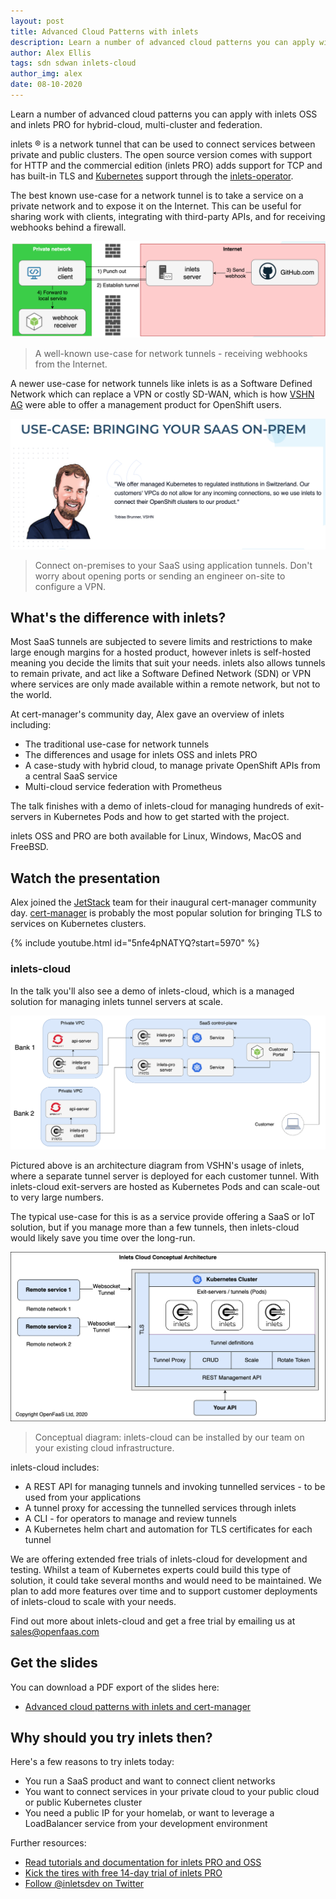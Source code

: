 ```yaml
---
layout: post
title: Advanced Cloud Patterns with inlets
description: Learn a number of advanced cloud patterns you can apply with inlets OSS and inlets PRO for hybrid-cloud, multi-cluster and federation.
author: Alex Ellis
tags: sdn sdwan inlets-cloud
author_img: alex
date: 08-10-2020
---
```


Learn a number of advanced cloud patterns you can apply with inlets OSS and inlets PRO for hybrid-cloud, multi-cluster and federation.

inlets &reg; is a network tunnel that can be used to connect services between private and public clusters. The open source version comes with support for HTTP and the commercial edition (inlets PRO) adds support for TCP and has built-in TLS and [Kubernetes](https://kubernetes.io) support through the [inlets-operator](https://github.com/inlets/inlets-operator).

The best known use-case for a network tunnel is to take a service on a private network and to expose it on the Internet. This can be useful for sharing work with clients, integrating with third-party APIs, and for receiving webhooks behind a firewall. 

![Traditional tunnel usage](/images/2020-10-advanced-cloud/internet-webhooks.png)

> A well-known use-case for network tunnels - receiving webhooks from the Internet.

A newer use-case for network tunnels like inlets is as a Software Defined Network which can replace a VPN or costly SD-WAN, which is how [VSHN AG](https://vshn.ch/en/) were able to offer a management product for OpenShift users.

![SaaS use-case](/images/2020-10-advanced-cloud/use-case-1-vshn.jpg)

> Connect on-premises to your SaaS using application tunnels. Don't worry about opening ports or sending an engineer on-site to configure a VPN.

## What's the difference with inlets?

Most SaaS tunnels are subjected to severe limits and restrictions to make large enough margins for a hosted product, however inlets is self-hosted meaning you decide the limits that suit your needs. inlets also allows tunnels to remain private, and act like a Software Defined Network (SDN) or VPN where services are only made available within a remote network, but not to the world.

At cert-manager's community day, Alex gave an overview of inlets including:

* The traditional use-case for network tunnels
* The differences and usage for inlets OSS and inlets PRO
* A case-study with hybrid cloud, to manage private OpenShift APIs from a central SaaS service
* Multi-cloud service federation with Prometheus

The talk finishes with a demo of inlets-cloud for managing hundreds of exit-servers in Kubernetes Pods and how to get started with the project.

inlets OSS and PRO are both available for Linux, Windows, MacOS and FreeBSD.

## Watch the presentation

Alex joined the [JetStack](https://www.jetstack.io) team for their inaugural cert-manager community day. [cert-manager](https://cert-manager.io) is probably the most popular solution for bringing TLS to services on Kubernetes clusters.

{% include youtube.html id="5nfe4pNATYQ?start=5970" %}

### inlets-cloud

In the talk you'll also see a demo of inlets-cloud, which is a managed solution for managing inlets tunnel servers at scale.

![SaaS use-case](/images/2020-10-advanced-cloud/use-case-1-saas.png)

Pictured above is an architecture diagram from VSHN's usage of inlets, where a separate tunnel server is deployed for each customer tunnel. With inlets-cloud exit-servers are hosted as Kubernetes Pods and can scale-out to very large numbers.

The typical use-case for this is as a service provide offering a SaaS or IoT solution, but if you manage more than a few tunnels, then inlets-cloud would likely save you time over the long-run.

![inlets-cloud-conceptual](/images/2020-10-advanced-cloud/inlets-cloud-conceptual.png)

> Conceptual diagram: inlets-cloud can be installed by our team on your existing cloud infrastructure.

inlets-cloud includes:
* A REST API for managing tunnels and invoking tunnelled services - to be used from your applications
* A tunnel proxy for accessing the tunnelled services through inlets
* A CLI - for operators to manage and review tunnels
* A Kubernetes helm chart and automation for TLS certificates for each tunnel

We are offering extended free trials of inlets-cloud for development and testing. Whilst a team of Kubernetes experts could build this type of solution, it could take several months and would need to be maintained. We plan to add more features over time and to support customer deployments of inlets-cloud to scale with your needs.

Find out more about inlets-cloud and get a free trial by emailing us at [sales@openfaas.com](mailto:sales@openfaas.com)

## Get the slides

You can download a PDF export of the slides here:

* [Advanced cloud patterns with inlets and cert-manager](https://drive.google.com/file/d/1GIhU4igzowmTdVvau-NmzHGToBs2p_Dy/view?usp=sharing)

## Why should you try inlets then?

Here's a few reasons to try inlets today:

* You run a SaaS product and want to connect client networks
* You want to connect services in your private cloud to your public cloud or public Kubernetes cluster
* You need a public IP for your homelab, or want to leverage a LoadBalancer service from your development environment

Further resources:

* [Read tutorials and documentation for inlets PRO and OSS](https://docs.inlets.dev/)
* [Kick the tires with free 14-day trial of inlets PRO](https://inlets.dev)
* [Follow @inletsdev on Twitter](https://twitter.com/inletsdev/)
